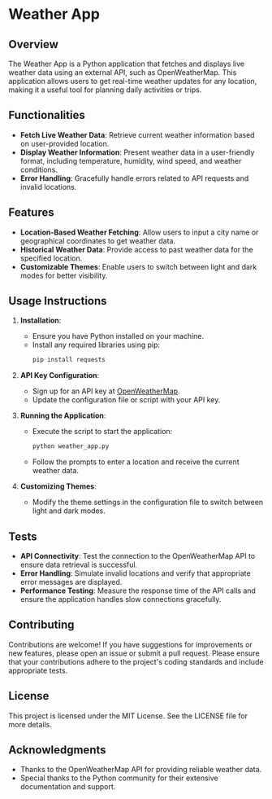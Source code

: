 # Weather App

## **Overview**
The Weather App is a Python application that fetches and displays live weather data using an external API, such as OpenWeatherMap. This application allows users to get real-time weather updates for any location, making it a useful tool for planning daily activities or trips.

## **Functionalities**
- **Fetch Live Weather Data**: Retrieve current weather information based on user-provided location.
- **Display Weather Information**: Present weather data in a user-friendly format, including temperature, humidity, wind speed, and weather conditions.
- **Error Handling**: Gracefully handle errors related to API requests and invalid locations.

## **Features**
- **Location-Based Weather Fetching**: Allow users to input a city name or geographical coordinates to get weather data.
- **Historical Weather Data**: Provide access to past weather data for the specified location.
- **Customizable Themes**: Enable users to switch between light and dark modes for better visibility.

## **Usage Instructions**
1. **Installation**:
   - Ensure you have Python installed on your machine.
   - Install any required libraries using pip:
     ```bash
     pip install requests
     ```

2. **API Key Configuration**:
   - Sign up for an API key at [OpenWeatherMap](https://openweathermap.org/api).
   - Update the configuration file or script with your API key.

3. **Running the Application**:
   - Execute the script to start the application:
     ```bash
     python weather_app.py
     ```
   - Follow the prompts to enter a location and receive the current weather data.

4. **Customizing Themes**:
   - Modify the theme settings in the configuration file to switch between light and dark modes.

## **Tests**
- **API Connectivity**: Test the connection to the OpenWeatherMap API to ensure data retrieval is successful.
- **Error Handling**: Simulate invalid locations and verify that appropriate error messages are displayed.
- **Performance Testing**: Measure the response time of the API calls and ensure the application handles slow connections gracefully.

## **Contributing**
Contributions are welcome! If you have suggestions for improvements or new features, please open an issue or submit a pull request. Please ensure that your contributions adhere to the project's coding standards and include appropriate tests.

## **License**
This project is licensed under the MIT License. See the LICENSE file for more details.

## **Acknowledgments**
- Thanks to the OpenWeatherMap API for providing reliable weather data.
- Special thanks to the Python community for their extensive documentation and support.
